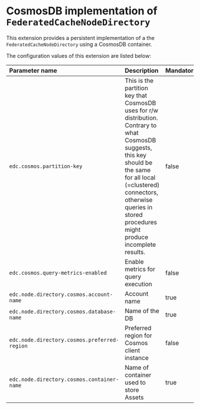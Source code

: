 # CosmosDB implementation of `FederatedCacheNodeDirectory`

This extension provides a persistent implementation of a the `FederatedCacheNodeDirectory` using a CosmosDB container.

The configuration values of this extension are listed below:

| Parameter name                                        | Description  | Mandatory | Default value |
|:------------------------------------------------------|:---------------| :---------| :-----------------|
| `edc.cosmos.partition-key`                            | This is the partition key that CosmosDB uses for r/w distribution. Contrary to what CosmosDB suggests, this key should be the same for all local (=clustered) connectors, otherwise queries in stored procedures might produce incomplete results. |  false | dataspaceconnector |
| `edc.cosmos.query-metrics-enabled`                    | Enable metrics for query execution  | false | true |
| `edc.node.directory.cosmos.account-name`     | Account name | true | null |
| `edc.node.directory.cosmos.database-name`    | Name of the DB | true | null |
| `edc.node.directory.cosmos.preferred-region` | Preferred region for Cosmos client instance | false | westeurope |
| `edc.node.directory.cosmos.container-name`   | Name of container used to store Assets | true | null |
